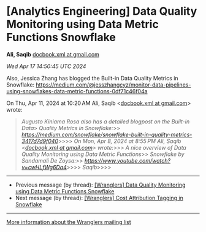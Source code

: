


[Analytics Engineering] Data Quality Monitoring using Data Metric Functions Snowflake
=====================================================================================


**Ali, Saqib**
[docbook.xml at gmail.com](mailto:wranglers%40analyticsengineering.net?Subject=Re%3A%20%5BWranglers%5D%20Data%20Quality%20Monitoring%20using%20Data%20Metric%20Functions%0A%20Snowflake&In-Reply-To=%3CCABDm0O90eQL4OM3vtrgFWAdqA1jQGb3qNTo7BBpCYyM_LS1Emw%40mail.gmail.com%3E "[Wranglers] Data Quality Monitoring using Data Metric Functions Snowflake")   

*Wed Apr 17 14:50:45 UTC 2024*  

Also, Jessica Zhang has blogged the Built-in Data Quality Metrics in
Snowflake:
<https://medium.com/@jesszhangcyz/monitor-data-pipelines-using-snowflakes-data-metric-functions-0df71c46f04a>


On Thu, Apr 11, 2024 at 10:20 AM Ali, Saqib <[docbook.xml at gmail.com](https://analyticsengineering.net/mailman/listinfo/wranglers)> wrote:

> *Augusto Kiniama Rosa also has a detailed blogpost on the Built-in Data*> *Quality Metrics in Snowflake:*>> *<https://medium.com/snowflake/snowflake-built-in-quality-metrics-3417d7d9f040>*>>>> *On Mon, Apr 8, 2024 at 8:55 PM Ali, Saqib <[docbook.xml at gmail.com](https://analyticsengineering.net/mailman/listinfo/wranglers)> wrote:*>>> *A nice overview of Data Quality Monitoring using Data Metric Functions*>> *Snowflake by Sandamali De Zoysa:*>> *<https://www.youtube.com/watch?v=cwHLfWg6Da4>*>>>> *Saqib*>>>>  
  




---


* Previous message (by thread): [[Wranglers] Data Quality Monitoring using Data Metric Functions Snowflake](000041.html)
* Next message (by thread): [[Wranglers] Cost Attribution Tagging in Snowflake](000043.html)




---


[More information about the Wranglers
mailing list](https://analyticsengineering.net/mailman/listinfo/wranglers)  




